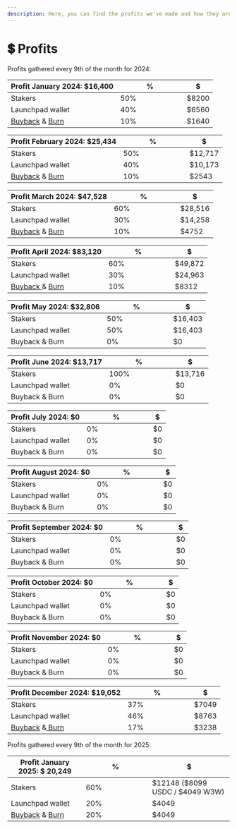 ```yaml
---
description: Here, you can find the profits we've made and how they are distrubuted.
---
```


# 💲 Profits

Profits gathered every 9th of the month for 2024:

<table><thead><tr><th>Profit January 2024: $16,400</th><th width="134.33333333333331">%</th><th>$</th></tr></thead><tbody><tr><td>Stakers</td><td>50%</td><td>$8200</td></tr><tr><td>Launchpad wallet</td><td>40%</td><td>$6560</td></tr><tr><td><a href="https://bscscan.com/tx/0x55a163e8c540f439abc71748a739d529ee858acb7cd4a9dfee5619435dcdc9c6">Buyback</a> &#x26; <a href="https://bscscan.com/tx/0x41f90b1497878ffd07dc43d12744ac840110c37bc1fd619bd4f419f70ddfae1d">Burn</a></td><td>10%</td><td>$1640</td></tr></tbody></table>

<table><thead><tr><th>Profit February 2024: $25,434</th><th width="134.33333333333331">%</th><th>$</th></tr></thead><tbody><tr><td>Stakers</td><td>50%</td><td>$12,717</td></tr><tr><td>Launchpad wallet</td><td>40%</td><td>$10,173</td></tr><tr><td><a href="https://bscscan.com/tx/0xcdf58e82da4e1c0928f9b46c6cf41d6cb94805aad0301b76c8736eec57c01c1c">Buyback</a> &#x26; <a href="https://bscscan.com/tx/0xd9bd67d6b8fb1cdf8bbebda5d3ac195be0d3d5616d20148790812052f28dd9cd">Burn</a></td><td>10%</td><td>$2543</td></tr></tbody></table>

<table><thead><tr><th>Profit March 2024: $47,528</th><th width="134.33333333333331">%</th><th>$</th></tr></thead><tbody><tr><td>Stakers</td><td>60%</td><td>$28,516</td></tr><tr><td>Launchpad wallet</td><td>30%</td><td>$14,258</td></tr><tr><td><a href="https://bscscan.com/tx/0xd3b8fbb003127adde069d06ec3d6512169135c0bd7026289d027e77a44b16b3f">Buyback</a> &#x26; <a href="https://bscscan.com/tx/0x3e5ce2f240da5aa2f7d10ad1b625e2870a62563bf101d0dced9ffd65788e3cd2">Burn</a></td><td>10%</td><td>$4752</td></tr></tbody></table>

<table><thead><tr><th>Profit April 2024: $83,120</th><th width="134.33333333333331">%</th><th>$</th></tr></thead><tbody><tr><td>Stakers</td><td>60%</td><td>$49,872</td></tr><tr><td>Launchpad wallet</td><td>30%</td><td>$24,963</td></tr><tr><td><a href="https://bscscan.com/tx/0xff6b3ec620675b8daa99efc930017e64f24b2160fc2b536e01beee6c102f88a8">Buyback </a>&#x26; <a href="https://bscscan.com/tx/0x4d36f1c7ebf3b7d36eb1ab2f9a6db1532c2027e0072adea718ed6ee8467a0bbe">Burn</a></td><td>10%</td><td>$8312</td></tr></tbody></table>

<table><thead><tr><th>Profit May 2024: $32,806</th><th width="134.33333333333331">%</th><th>$</th></tr></thead><tbody><tr><td>Stakers</td><td>50%</td><td>$16,403</td></tr><tr><td>Launchpad wallet</td><td>50%</td><td>$16,403</td></tr><tr><td>Buyback &#x26; Burn</td><td>0%</td><td>$0</td></tr></tbody></table>

<table><thead><tr><th>Profit June 2024: $13,717</th><th width="134.33333333333331">%</th><th>$</th></tr></thead><tbody><tr><td>Stakers</td><td>100%</td><td>$13,716</td></tr><tr><td>Launchpad wallet</td><td>0%</td><td>$0</td></tr><tr><td>Buyback &#x26; Burn</td><td>0%</td><td>$0</td></tr></tbody></table>

<table><thead><tr><th>Profit July 2024: $0</th><th width="134.33333333333331">%</th><th>$</th></tr></thead><tbody><tr><td>Stakers</td><td>0%</td><td>$0</td></tr><tr><td>Launchpad wallet</td><td>0%</td><td>$0</td></tr><tr><td>Buyback &#x26; Burn</td><td>0%</td><td>$0</td></tr></tbody></table>

<table><thead><tr><th>Profit August 2024: $0</th><th width="134.33333333333331">%</th><th>$</th></tr></thead><tbody><tr><td>Stakers</td><td>0%</td><td>$0</td></tr><tr><td>Launchpad wallet</td><td>0%</td><td>$0</td></tr><tr><td>Buyback &#x26; Burn</td><td>0%</td><td>$0</td></tr></tbody></table>

<table><thead><tr><th>Profit September 2024: $0</th><th width="134.33333333333331">%</th><th>$</th></tr></thead><tbody><tr><td>Stakers</td><td>0%</td><td>$0</td></tr><tr><td>Launchpad wallet</td><td>0%</td><td>$0</td></tr><tr><td>Buyback &#x26; Burn</td><td>0%</td><td>$0</td></tr></tbody></table>

<table><thead><tr><th>Profit October 2024: $0</th><th width="134.33333333333331">%</th><th>$</th></tr></thead><tbody><tr><td>Stakers</td><td>0%</td><td>$0</td></tr><tr><td>Launchpad wallet</td><td>0%</td><td>$0</td></tr><tr><td>Buyback &#x26; Burn</td><td>0%</td><td>$0</td></tr></tbody></table>

<table><thead><tr><th>Profit November 2024: $0</th><th width="134.33333333333331">%</th><th>$</th></tr></thead><tbody><tr><td>Stakers</td><td>0%</td><td>$0</td></tr><tr><td>Launchpad wallet</td><td>0%</td><td>$0</td></tr><tr><td>Buyback &#x26; Burn</td><td>0%</td><td>$0</td></tr></tbody></table>

<table><thead><tr><th>Profit December 2024: $19,052 </th><th width="134.33333333333331">%</th><th>$</th></tr></thead><tbody><tr><td>Stakers</td><td>37%</td><td>$7049</td></tr><tr><td>Launchpad wallet</td><td>46%</td><td>$8763</td></tr><tr><td><a href="https://bscscan.com/tx/0xc7c9216bcac4557b9f9dac8e55b78473fa052a40f4e48e7fc7e350bba9c1faee">Buyback</a> &#x26;<a href="https://bscscan.com/tx/0xff22db9bcbe23c2976c98eac93dc3755ab4a48ee7679253a6bfe96c620702519"> Burn</a></td><td>17%</td><td>$3238</td></tr></tbody></table>

Profits gathered every 9th of the month for 2025:

<table><thead><tr><th>Profit January 2025: $ 20,249</th><th width="134.33333333333331">%</th><th>$</th></tr></thead><tbody><tr><td>Stakers</td><td>60%</td><td>$12148 ($8099 USDC / $4049 W3W)</td></tr><tr><td>Launchpad wallet</td><td>20%</td><td>$4049</td></tr><tr><td><a href="https://bscscan.com/tx/0x3a50ddcb0a402529a7513966adcf6c451c00fb652fcf15a9e207b17afb0cf10a">Buyback</a> &#x26; <a href="https://bscscan.com/tx/0xa354800f478264f7fa22919acdf959aaca4824223bf1dba55d826f26e22e381e">Burn</a></td><td>20%</td><td>$4049</td></tr></tbody></table>

